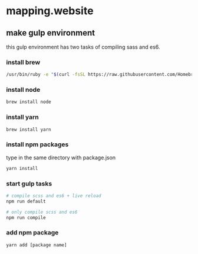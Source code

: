 # mapping.website

## make gulp environment
this gulp environment has two tasks of compiling sass and es6.

### install brew
```bash
/usr/bin/ruby -e "$(curl -fsSL https://raw.githubusercontent.com/Homebrew/install/master/install)"
```

### install node
```bash
brew install node
```

### install yarn
```bash
brew install yarn
```

### install npm packages
type in the same directory with package.json  
```bash
yarn install
```

### start gulp tasks
```bash
# compile scss and es6 + live reload
npm run default

# only compile scss and es6
npm run compile
```

### add npm package
```bash
yarn add [package name]
```

